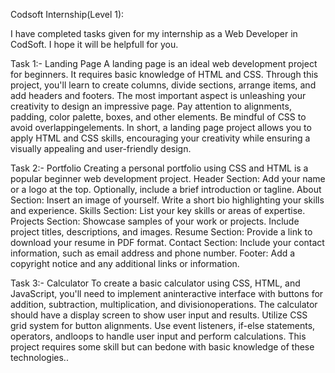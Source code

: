 Codsoft Internship(Level 1):


I have completed tasks given for my internship as a Web Developer in CodSoft. I hope it will be helpfull for you.

Task 1:- Landing Page
A landing page is an ideal web development project for beginners. It requires basic knowledge of HTML and CSS. Through this project, you'll learn to create columns, divide sections, arrange items, and add headers and footers. The most important aspect is unleashing your creativity to design an impressive page. Pay attention to alignments, padding, color palette, boxes, and other elements. Be mindful of CSS to avoid overlappingelements. In short, a landing page project allows you to apply HTML and CSS skills, encouraging your creativity while ensuring a visually appealing and user-friendly design.

Task 2:- Portfolio
Creating a personal portfolio using CSS and HTML is a popular beginner web development project. Header Section: Add your name or a logo at the top. Optionally, include a brief introduction or tagline. About Section: Insert an image of yourself. Write a short bio highlighting your skills and experience. Skills Section: List your key skills or areas of expertise. Projects Section: Showcase samples of your work or projects. Include project titles, descriptions, and images. Resume Section: Provide a link to download your resume in PDF format. Contact Section: Include your contact information, such as email address and phone number. Footer: Add a copyright notice and any additional links or information.

Task 3:- Calculator
To create a basic calculator using CSS, HTML, and JavaScript, you'll need to implement aninteractive interface with buttons for addition, subtraction, multiplication, and divisionoperations. The calculator should have a display screen to show user input and results. Utilize CSS grid system for button alignments. Use event listeners, if-else statements, operators, andloops to handle user input and perform calculations. This project requires some skill but can bedone with basic knowledge of these technologies..
